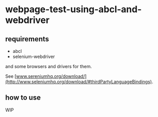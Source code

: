 # webpage-test-using-abcl-and-webdriver

## requirements

* abcl
* selenium-webdriver

and some browsers and drivers for them.

See [www.sereniumhq.org/download/](http://www.seleniumhq.org/download/#thirdPartyLanguageBindings).

## how to use

WIP
